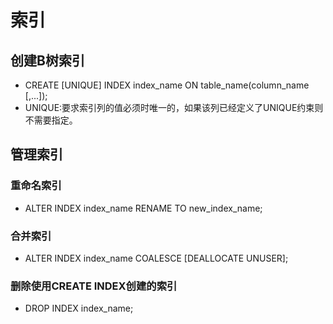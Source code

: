 <!--
 * @Author: Outsider
 * @Date: 2021-10-29 21:15:35
 * @LastEditors: Outsider
 * @LastEditTime: 2021-10-29 21:24:59
 * @Description: In User Settings Edit
 * @FilePath: \Notes\Oracle\Index.md
-->
# 索引

## 创建B树索引
- CREATE [UNIQUE] INDEX index_name ON table_name(column_name [,...]);
- UNIQUE:要求索引列的值必须时唯一的，如果该列已经定义了UNIQUE约束则不需要指定。


## 管理索引
### 重命名索引
- ALTER INDEX index_name RENAME TO new_index_name;

### 合并索引
- ALTER INDEX index_name COALESCE [DEALLOCATE UNUSER];

### 删除使用CREATE INDEX创建的索引
- DROP INDEX index_name;

